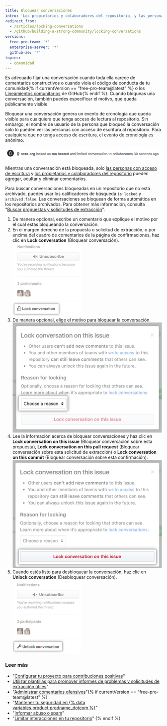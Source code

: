 ```yaml
---
title: Bloquear conversaciones
intro: 'Los propietarios y colaboradores del repositorio, y las personas con acceso de escritura, pueden bloquear conversaciones sobre propuestas, solicitudes de extracción y confirmaciones de manera permanente o temporal para desactivar una interacción subida de tono.'
redirect_from:
  - /articles/locking-conversations
  - /github/building-a-strong-community/locking-conversations
versions:
  free-pro-team: '*'
  enterprise-server: '*'
  github-ae: '*'
topics:
  - comunidad
---
```


Es adecuado fijar una conversación cuando toda ella carece de comentarios constructivos o cuando viola el código de conducta de tu comunidad{% if currentVersion == "free-pro-team@latest" %} o los [Lineamientos comunitarios](/articles/github-community-guidelines) de GitHub{% endif %}. Cuando bloqueas una conversación, también puedes especificar el motivo, que queda públicamente visible.

Bloquear una conversación genera un evento de cronología que queda visible para cualquiera que tenga acceso de lectura al repositorio. Sin embargo, el nombre de usuario de la persona que bloqueó la conversación solo lo pueden ver las personas con acceso de escritura al repositorio. Para cualquiera que no tenga acceso de escritura, el evento de cronología es anónimo.

![Evento de cronología anónimo de una conversación bloqueada](/assets/images/help/issues/anonymized-timeline-entry-for-locked-conversation.png)

Mientras una conversación está bloqueada, solo [las personas con acceso de escritura](/articles/repository-permission-levels-for-an-organization/) y [los propietarios y colaboradores del repositorio](/articles/permission-levels-for-a-user-account-repository/#collaborator-access-for-a-repository-owned-by-a-user-account) pueden agregar, ocultar y eliminar comentarios.

Para buscar conversaciones bloqueadas en un repositorio que no está archivado, puedes usar los calificadores de búsqueda `is:locked` y `archived:false`. Las conversaciones se bloquean de forma automática en los repositorios archivados. Para obtener más información, consulta "[Buscar propuestas y solicitudes de extracción](/articles/searching-issues-and-pull-requests#search-based-on-whether-a-conversation-is-locked)".

1. De manera opcional, escribe un comentario que explique el motivo por el cual estás bloqueando la conversación.
2. En el margen derecho de la propuesta o solicitud de extracción, o por encima del cuadro de comentarios de la página de confirmaciones, haz clic en **Lock conversation** (Bloquear conversación). ![Enlace Lock conversation (Bloquear conversación)](/assets/images/help/repository/lock-conversation.png)
3. De manera opcional, elige el motivo para bloquear la conversación. ![Menú Reason for locking a conversation (Motivo para bloquear una conversación)](/assets/images/help/repository/locking-conversation-reason-menu.png)
4. Lee la información acerca de bloquear conversaciones y haz clic en **Lock conversation on this issue** (Bloquear conversación sobre esta propuesta), **Lock conversation on this pull request** (Bloquear conversación sobre esta solicitud de extracción) o **Lock conversation on this commit** (Bloquear conversación sobre esta confirmación). ![Cuadro de diálogo Confirm lock with a reason (Confirmar bloqueo con motivo)](/assets/images/help/repository/lock-conversation-confirm-with-reason.png)
5. Cuando estés listo para desbloquear la conversación, haz clic en **Unlock conversation** (Desbloquear conversación). ![Enlace Unlock conversation (Anular bloqueo de la conversación)](/assets/images/help/repository/unlock-conversation.png)

### Leer más

- "[Configurar tu proyecto para contribuciones positivas](/communities/setting-up-your-project-for-healthy-contributions)"
- [Utilizar plantillas para promover informes de problemas y solicitudes de extracción útiles](/communities/using-templates-to-encourage-useful-issues-and-pull-requests)"
- "[Administrar comentarios ofensivos](/communities/moderating-comments-and-conversations/managing-disruptive-comments)"{% if currentVersion == "free-pro-team@latest" %}
- "[Mantener tu seguridad en {% data variables.product.prodname_dotcom %}](/communities/maintaining-your-safety-on-github)"
- "[Informar abuso o spam](/communities/maintaining-your-safety-on-github/reporting-abuse-or-spam)"
- "[Limitar interacciones en tu repositorio](/communities/moderating-comments-and-conversations/limiting-interactions-in-your-repository)"
{% endif %}
